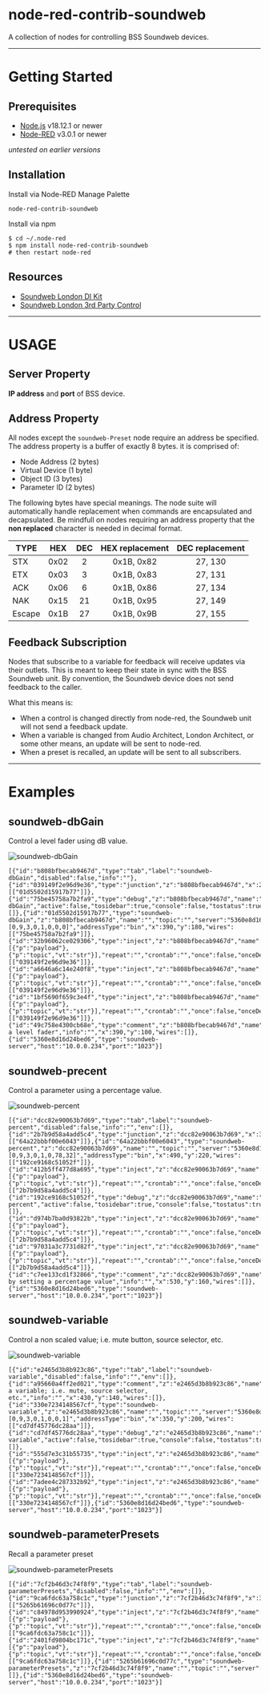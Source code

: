 # node-red-contrib-soundweb
A collection of nodes for controlling BSS Soundweb devices.

---

# Getting Started

## Prerequisites

- [Node.js](https://nodejs.org/en/) v18.12.1 or newer
- [Node-RED](https://nodered.org) v3.0.1 or newer

*untested on earlier versions*

## Installation

Install via Node-RED Manage Palette

`node-red-contrib-soundweb`

Install via npm

```
$ cd ~/.node-red
$ npm install node-red-contrib-soundweb
# then restart node-red
```

## Resources

- [Soundweb London DI Kit](https://bssaudio.com/en/site_elements/soundweb-london-di-kit)
- [Soundweb London 3rd Party Control](https://help.harmanpro.com/Documents/135/Soundweb%20London%203rd%20Party%20Control.pdf)

---

# USAGE

## Server Property

**IP address** and **port** of BSS device.

## Address Property

All nodes except the `soundweb-Preset` node require an address be specified. The address property is a buffer of exactly 8 bytes. it is comprised of:

- Node Address (2 bytes)
- Virtual Device (1 byte)
- Object ID (3 bytes)
- Parameter ID (2 bytes)

The following bytes have special meanings. The node suite will automatically handle replacement when commands are encapsulated and decapsulated. Be mindfull on nodes requiring an address property that the **non replaced** character is needed in decimal format. 

| TYPE   | HEX  | DEC  | HEX replacement | DEC replacement |
| ------ |:----:| :---:| :-------------: | :-------------: |
| STX    | 0x02 | 2    | 0x1B, 0x82      | 27, 130         |
| ETX    | 0x03 | 3    | 0x1B, 0x83      | 27, 131         |
| ACK    | 0x06 | 6    | 0x1B, 0x86      | 27, 134         |
| NAK    | 0x15 | 21   | 0x1B, 0x95      | 27, 149         |
| Escape | 0x1B | 27   | 0x1B, 0x9B      | 27, 155         |

## Feedback Subscription

Nodes that subscribe to a variable for feedback will receive updates via their outlets. This is meant to keep their state in sync with the BSS Soundweb unit. By convention, the Soundweb device does not send feedback to the caller.

What this means is: 
- When a control is changed directly from node-red, the Soundweb unit will not send a feedback update.
- When a variable is changed from Audio Architect, London Architect, or some other means, an update will be sent to node-red.
- When a preset is recalled, an update will be sent to all subscribers.

---

# Examples

## soundweb-dbGain

Control a level fader using dB value.

![soundweb-dbGain](images/ex_soundweb-dbGain.png)

```
[{"id":"b808bfbecab9467d","type":"tab","label":"soundweb-dbGain","disabled":false,"info":""},{"id":"039149f2e96d9e36","type":"junction","z":"b808bfbecab9467d","x":260,"y":180,"wires":[["01d5502d15917b77"]]},{"id":"75be45758a7b2fa9","type":"debug","z":"b808bfbecab9467d","name":"soundweb-dbGain","active":false,"tosidebar":true,"console":false,"tostatus":true,"complete":"payload","targetType":"msg","statusVal":"payload","statusType":"auto","x":610,"y":180,"wires":[]},{"id":"01d5502d15917b77","type":"soundweb-dbGain","z":"b808bfbecab9467d","name":"","topic":"","server":"5360e8d16d24bed6","address":"[0,9,3,0,1,0,0,0]","addressType":"bin","x":390,"y":180,"wires":[["75be45758a7b2fa9"]]},{"id":"32b96062ce029306","type":"inject","z":"b808bfbecab9467d","name":"","props":[{"p":"payload"},{"p":"topic","vt":"str"}],"repeat":"","crontab":"","once":false,"onceDelay":0.1,"topic":"","payload":"-50","payloadType":"num","x":150,"y":100,"wires":[["039149f2e96d9e36"]]},{"id":"a6646a6c14e240f8","type":"inject","z":"b808bfbecab9467d","name":"","props":[{"p":"payload"},{"p":"topic","vt":"str"}],"repeat":"","crontab":"","once":false,"onceDelay":0.1,"topic":"","payload":"0","payloadType":"num","x":150,"y":180,"wires":[["039149f2e96d9e36"]]},{"id":"1bf5690f659c3e4f","type":"inject","z":"b808bfbecab9467d","name":"","props":[{"p":"payload"},{"p":"topic","vt":"str"}],"repeat":"","crontab":"","once":false,"onceDelay":0.1,"topic":"","payload":"5","payloadType":"num","x":150,"y":260,"wires":[["039149f2e96d9e36"]]},{"id":"49c758e4300cb68e","type":"comment","z":"b808bfbecab9467d","name":"Control a level fader","info":"","x":390,"y":100,"wires":[]},{"id":"5360e8d16d24bed6","type":"soundweb-server","host":"10.0.0.234","port":"1023"}]
```

## soundweb-precent

Control a parameter using a percentage value.

![soundweb-percent](images/ex_soundweb-percent.png)

```
[{"id":"dcc82e90063b7d69","type":"tab","label":"soundweb-percent","disabled":false,"info":"","env":[]},{"id":"2b7b9d58a4add5c4","type":"junction","z":"dcc82e90063b7d69","x":360,"y":220,"wires":[["64a22bbbf00e6043"]]},{"id":"64a22bbbf00e6043","type":"soundweb-percent","z":"dcc82e90063b7d69","name":"","topic":"","server":"5360e8d16d24bed6","address":"[0,9,3,0,1,0,78,32]","addressType":"bin","x":490,"y":220,"wires":[["192ce9168c51052f"]]},{"id":"412b5ff477d8a695","type":"inject","z":"dcc82e90063b7d69","name":"","props":[{"p":"payload"},{"p":"topic","vt":"str"}],"repeat":"","crontab":"","once":false,"onceDelay":0.1,"topic":"","payload":"0","payloadType":"num","x":250,"y":160,"wires":[["2b7b9d58a4add5c4"]]},{"id":"192ce9168c51052f","type":"debug","z":"dcc82e90063b7d69","name":"soundweb-percent","active":false,"tosidebar":true,"console":false,"tostatus":true,"complete":"payload","targetType":"msg","statusVal":"payload","statusType":"auto","x":710,"y":220,"wires":[]},{"id":"d974b7ba0d93822b","type":"inject","z":"dcc82e90063b7d69","name":"","props":[{"p":"payload"},{"p":"topic","vt":"str"}],"repeat":"","crontab":"","once":false,"onceDelay":0.1,"topic":"","payload":"50","payloadType":"num","x":250,"y":220,"wires":[["2b7b9d58a4add5c4"]]},{"id":"97031a3c7731d82f","type":"inject","z":"dcc82e90063b7d69","name":"","props":[{"p":"payload"},{"p":"topic","vt":"str"}],"repeat":"","crontab":"","once":false,"onceDelay":0.1,"topic":"","payload":"100","payloadType":"num","x":250,"y":280,"wires":[["2b7b9d58a4add5c4"]]},{"id":"c7ee133cd1f32866","type":"comment","z":"dcc82e90063b7d69","name":"Control by setting a percentage value","info":"","x":530,"y":160,"wires":[]},{"id":"5360e8d16d24bed6","type":"soundweb-server","host":"10.0.0.234","port":"1023"}]
```

## soundweb-variable

Control a non scaled value; i.e. mute button, source selector, etc.

![soundweb-variable](images/ex_soundweb-variable.png)

```
[{"id":"e2465d3b8b923c86","type":"tab","label":"soundweb-variable","disabled":false,"info":"","env":[]},{"id":"a95660a4ff2ed021","type":"comment","z":"e2465d3b8b923c86","name":"Set a variable; i.e. mute, source selector, etc.","info":"","x":430,"y":140,"wires":[]},{"id":"330e7234148567cf","type":"soundweb-variable","z":"e2465d3b8b923c86","name":"","topic":"","server":"5360e8d16d24bed6","address":"[0,9,3,0,1,0,0,1]","addressType":"bin","x":350,"y":200,"wires":[["cd7df45776dc28aa"]]},{"id":"cd7df45776dc28aa","type":"debug","z":"e2465d3b8b923c86","name":"soundweb-variable","active":false,"tosidebar":true,"console":false,"tostatus":true,"complete":"payload","targetType":"msg","statusVal":"payload","statusType":"auto","x":590,"y":200,"wires":[]},{"id":"555d7e3c31b55735","type":"inject","z":"e2465d3b8b923c86","name":"","props":[{"p":"payload"},{"p":"topic","vt":"str"}],"repeat":"","crontab":"","once":false,"onceDelay":0.1,"topic":"","payload":"0","payloadType":"num","x":150,"y":180,"wires":[["330e7234148567cf"]]},{"id":"7adee4c287332b92","type":"inject","z":"e2465d3b8b923c86","name":"","props":[{"p":"payload"},{"p":"topic","vt":"str"}],"repeat":"","crontab":"","once":false,"onceDelay":0.1,"topic":"","payload":"1","payloadType":"num","x":150,"y":260,"wires":[["330e7234148567cf"]]},{"id":"5360e8d16d24bed6","type":"soundweb-server","host":"10.0.0.234","port":"1023"}]
```

## soundweb-parameterPresets

Recall a parameter preset

![soundweb-parameterPresets](images/ex_soundweb-parameterPresets.png)

```
[{"id":"7cf2b46d3c74f8f9","type":"tab","label":"soundweb-parameterPresets","disabled":false,"info":"","env":[]},{"id":"9ca6fdc63a758c1c","type":"junction","z":"7cf2b46d3c74f8f9","x":320,"y":100,"wires":[["5265b61696c0d77c"]]},{"id":"c84978d953990924","type":"inject","z":"7cf2b46d3c74f8f9","name":"","props":[{"p":"payload"},{"p":"topic","vt":"str"}],"repeat":"","crontab":"","once":false,"onceDelay":0.1,"topic":"","payload":"0","payloadType":"num","x":210,"y":80,"wires":[["9ca6fdc63a758c1c"]]},{"id":"2401fd9804bc171c","type":"inject","z":"7cf2b46d3c74f8f9","name":"","props":[{"p":"payload"},{"p":"topic","vt":"str"}],"repeat":"","crontab":"","once":false,"onceDelay":0.1,"topic":"","payload":"1","payloadType":"num","x":210,"y":140,"wires":[["9ca6fdc63a758c1c"]]},{"id":"5265b61696c0d77c","type":"soundweb-parameterPresets","z":"7cf2b46d3c74f8f9","name":"","topic":"","server":"5360e8d16d24bed6","x":500,"y":100,"wires":[]},{"id":"5360e8d16d24bed6","type":"soundweb-server","host":"10.0.0.234","port":"1023"}]
```